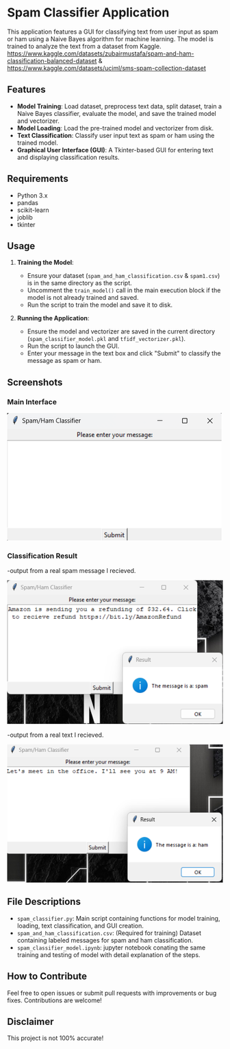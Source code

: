 # Spam Classifier Application

This application features a GUI for classifying text from user input as spam or ham using a Naive Bayes algorithm for machine learning. The model is trained to analyze the text from a dataset from Kaggle.
https://www.kaggle.com/datasets/zubairmustafa/spam-and-ham-classification-balanced-dataset & https://www.kaggle.com/datasets/uciml/sms-spam-collection-dataset

## Features

- **Model Training**: Load dataset, preprocess text data, split dataset, train a Naive Bayes classifier, evaluate the model, and save the trained model and vectorizer.
- **Model Loading**: Load the pre-trained model and vectorizer from disk.
- **Text Classification**: Classify user input text as spam or ham using the trained model.
- **Graphical User Interface (GUI)**: A Tkinter-based GUI for entering text and displaying classification results.

## Requirements

- Python 3.x
- pandas
- scikit-learn
- joblib
- tkinter

## Usage

1. **Training the Model**:
   - Ensure your dataset (`spam_and_ham_classification.csv` & `spam1.csv`) is in the same directory as the script.
   - Uncomment the `train_model()` call in the main execution block if the model is not already trained and saved.
   - Run the script to train the model and save it to disk.

2. **Running the Application**:
   - Ensure the model and vectorizer are saved in the current directory (`spam_classifier_model.pkl` and `tfidf_vectorizer.pkl`).
   - Run the script to launch the GUI.
   - Enter your message in the text box and click "Submit" to classify the message as spam or ham.

## Screenshots

### Main Interface
![Main Interface](images/main.png)

### Classification Result
-output from a real spam message I recieved.


![Classification Result](images/testing.png)


-output from a real text I recieved.


![Classification Result](images/testham.png)

## File Descriptions

- `spam_classifier.py`: Main script containing functions for model training, loading, text classification, and GUI creation.
- `spam_and_ham_classification.csv`: (Required for training) Dataset containing labeled messages for spam and ham classification.
- `spam_classifier_model.ipynb`: jupyter notebook conating the same training and testing of model with detail explanation of the steps.

## How to Contribute

Feel free to open issues or submit pull requests with improvements or bug fixes. Contributions are welcome!

## Disclaimer

This project is not 100% accurate!
